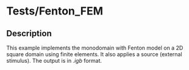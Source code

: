 # Tests/Fenton_FEM

## Description
This example implements the monodomain with Fenton model on a 2D square domain 
using finite elements.
It also applies a source (external stimulus).
The output is in *.igb* format.

